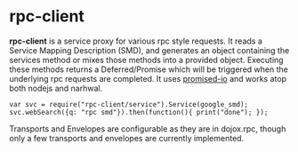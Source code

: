 # rpc-client

**rpc-client** is a service proxy for various rpc style requests.  It reads a Service Mapping Description (SMD), and generates an object containing the services method or mixes those methods into a provided object.  Executing these methods returns a Deferred/Promise which will be triggered when the underlying rpc requests are completed.  It uses [promised-io](kriszyp/promised-io) and works atop both nodejs and narhwal.

    var svc = require("rpc-client/service").Service(google_smd);
    svc.webSearch({q: "rpc smd"}).then(function(){ print("done"); });

Transports and Envelopes are configurable as they are in dojox.rpc, though only a few transports and envelopes are currently implemented. 
